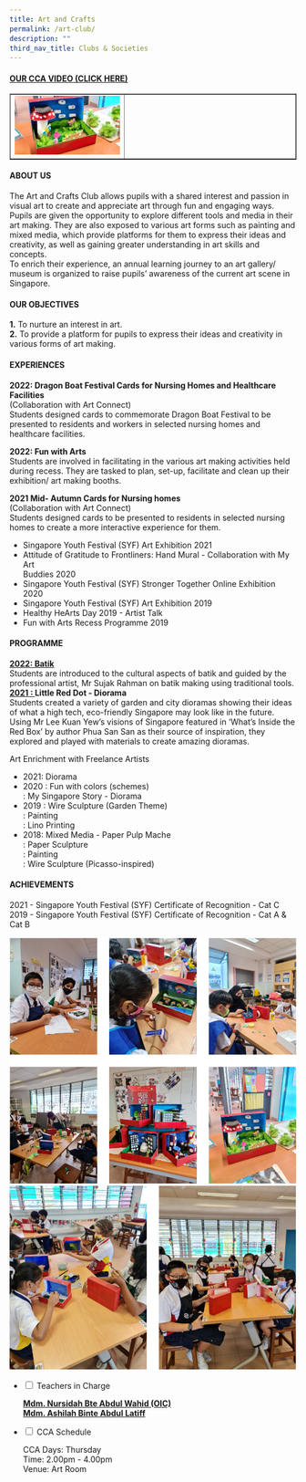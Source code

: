 ```yaml
---
title: Art and Crafts
permalink: /art-club/
description: ""
third_nav_title: Clubs & Societies
---
```

<h4><strong><a title="Our CCA Video (Click here)" href="https://drive.google.com/file/d/1YlFL0x3Ag2nS-hWph6rP8P6gq5kuxO_z/view?usp=sharing" target="_blank" rel="noopener">OUR CCA VIDEO (CLICK HERE)</a></strong></h4>
<table style="border-collapse: collapse; width: 100%;" border="1">
<tbody>
<tr>
<td style="width: 40%;"><a href="https://drive.google.com/file/d/1YlFL0x3Ag2nS-hWph6rP8P6gq5kuxO_z/view?usp=sharing"><img src="/images/arts1.jpg"></a></td>
<td style="width: 60%;">&nbsp;</td>
</tr>
</tbody>
</table>
<h4><strong>ABOUT US</strong></h4>
<p>The Art and Crafts Club allows pupils with a shared interest and passion in visual art to create and appreciate art through fun and engaging ways. Pupils are given the opportunity to explore different tools and media in their art making. They are also exposed to various art forms such as painting and mixed media, which provide platforms for them to express their ideas and creativity, as well as gaining greater understanding in art skills and concepts.<br>To enrich their experience, an annual learning journey to an art gallery/ museum is organized to raise pupils’ awareness of the current art scene in Singapore.</p>
<h4><strong>OUR OBJECTIVES</strong></h4>
<p><strong>1.</strong>&nbsp;To nurture an interest in art.<br><strong>2.</strong>&nbsp;To provide a platform for pupils to express their ideas and creativity in various forms of art making.</p>
<h4><strong>EXPERIENCES</strong></h4>
<p><strong>2022: Dragon Boat Festival Cards for Nursing Homes and Healthcare Facilities<br></strong>(Collaboration with Art Connect)<br>Students designed cards to commemorate Dragon Boat Festival to be presented to residents and workers in selected nursing homes and healthcare facilities.</p>
<p><strong>2022: Fun with Arts<br></strong>Students are involved in facilitating in the various art making activities held during recess. They are tasked to plan, set-up, facilitate and clean up their exhibition/ art making booths.</p>
<p><strong>2021 Mid- Autumn Cards for Nursing homes<br></strong>(Collaboration with Art Connect)<br>Students designed cards to be presented to residents in selected nursing homes to create a more interactive experience for them.</p>
<ul>
<li>Singapore Youth Festival (SYF) Art Exhibition 2021</li>
<li>Attitude of Gratitude to Frontliners: Hand Mural - Collaboration with My Art<br>Buddies 2020</li>
<li>Singapore Youth Festival (SYF) Stronger Together Online Exhibition 2020</li>
<li>Singapore Youth Festival (SYF) Art Exhibition 2019</li>
<li>Healthy HeArts Day 2019 - Artist Talk</li>
<li>Fun with Arts Recess Programme 2019</li>
</ul>
<h4><strong>PROGRAMME</strong></h4>
<p><strong><u>2022: Batik<br></u></strong>Students are introduced to the cultural aspects of batik and guided by the professional artist, Mr Sujak Rahman on batik making using traditional tools.<br><strong><u>2021 :&nbsp;</u></strong><strong>Little Red Dot - Diorama<br></strong>Students created a variety of garden and city dioramas showing their ideas of what a high tech, eco-friendly Singapore may look like in the future. Using Mr Lee Kuan Yew’s visions of Singapore featured in ‘What’s Inside the Red Box’ by author Phua San San as their source of inspiration, they explored and played with materials to create amazing dioramas.</p>
<p>Art Enrichment with Freelance Artists</p>
<ul>
<li>2021: Diorama</li>
<li>2020 : Fun with colors (schemes)<br>: My Singapore Story - Diorama</li>
<li>2019 : Wire Sculpture (Garden Theme)<br>: Painting<br>: Lino Printing</li>
<li>2018: Mixed Media - Paper Pulp Mache<br>: Paper Sculpture<br>: Painting<br>: Wire Sculpture (Picasso-inspired)</li>
</ul>
<h4><strong>ACHIEVEMENTS</strong></h4>
<p>2021 - Singapore Youth Festival (SYF) Certificate of Recognition - Cat C<br>2019 - Singapore Youth Festival (SYF) Certificate of Recognition - Cat A &amp; Cat B</p>
<img src="/images/arts2.png"><br>
<img src="/images/arts3.png">
<ul class="jekyllcodex_accordion">
<li><input id="accordion1" type="checkbox"> <label for="accordion1">Teachers in Charge</label>
<div>
<p><span style="text-decoration: underline;"><strong>Mdm. Nursidah Bte Abdul Wahid (OIC)<br></strong><strong>Mdm. Ashilah Binte Abdul Latiff</strong></span></p>
</div>
</li>
<li><input id="accordion2" type="checkbox"> <label for="accordion2">CCA Schedule</label>
<div>
<p>CCA Days: Thursday<br>Time: 2.00pm - 4.00pm<br>Venue: Art Room</p>
</div>
</li>
</ul>